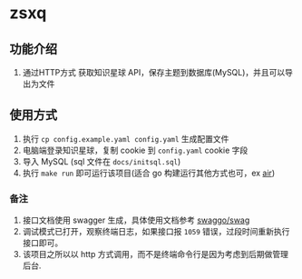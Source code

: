 # zsxq

## 功能介绍

1. 通过HTTP方式 获取知识星球 API，保存主题到数据库(MySQL)，并且可以导出为文件

## 使用方式

1. 执行 `cp config.example.yaml config.yaml` 生成配置文件
2. 电脑端登录知识星球，复制 cookie 到 `config.yaml` cookie 字段
3. 导入 MySQL (sql 文件在 `docs/initsql.sql`)
4. 执行 `make run` 即可运行该项目(适合 go 构建运行其他方式也可，ex [air](https://github.com/cosmtrek/air))

### 备注

1. 接口文档使用 swagger 生成，具体使用文档参考 [swaggo/swag](https://github.com/swaggo/swag)
2. 调试模式已打开，观察终端日志，如果接口报 `1059` 错误，过段时间重新执行接口即可。
3. 该项目之所以以 http 方式调用，而不是终端命令行是因为考虑到后期做管理后台.
